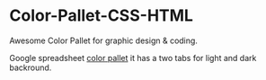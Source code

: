 # Color-Pallet-CSS-HTML
Awesome Color Pallet for graphic design &amp; coding.

Google spreadsheet <a href="https://docs.google.com/spreadsheets/d/1L33gScO2r9OQrWPZgYWARuAQW3EZ9h1mYSiKUrtQGRo/edit?usp=sharing">color pallet</a> it has a two tabs for light and dark backround.









